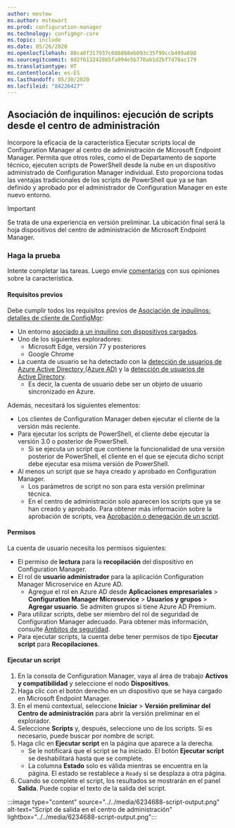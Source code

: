 ```yaml
---
author: mestew
ms.author: mstewart
ms.prod: configuration-manager
ms.technology: configmgr-core
ms.topic: include
ms.date: 05/26/2020
ms.openlocfilehash: 80ca0f317937c686868eb093c35f99ccb499a698
ms.sourcegitcommit: 0d2f6132428b5fa994e5b770ab1d2bf7d78ac179
ms.translationtype: HT
ms.contentlocale: es-ES
ms.lasthandoff: 05/30/2020
ms.locfileid: "84226427"
---
```

## <a name="tenant-attach-run-scripts-from-the-admin-center"></a><a name="bkmk_scripts"></a> Asociación de inquilinos: ejecución de scripts desde el centro de administración
<!--6234688-->
Incorpore la eficacia de la característica Ejecutar scripts local de Configuration Manager al centro de administración de Microsoft Endpoint Manager. Permita que otros roles, como el de Departamento de soporte técnico, ejecuten scripts de PowerShell desde la nube en un dispositivo administrado de Configuration Manager individual. Esto proporciona todas las ventajas tradicionales de los scripts de PowerShell que ya se han definido y aprobado por el administrador de Configuration Manager en este nuevo entorno.

> [!Important]
> Se trata de una experiencia en versión preliminar. La ubicación final será la hoja dispositivos del centro de administración de Microsoft Endpoint Manager.

### <a name="try-it-out"></a>Haga la prueba

Intente completar las tareas. Luego envíe [comentarios](../../technical-preview-2003.md#bkmk_feedback) con sus opiniones sobre la característica.

#### <a name="prerequisites"></a>Requisitos previos

Debe cumplir todos los requisitos previos de [Asociación de inquilinos: detalles de cliente de ConfigMgr](../../technical-preview-2004.md#bkmk_mem):

- Un entorno [asociado a un inquilino con dispositivos cargados](../../../../../tenant-attach/device-sync-actions.md).
- Uno de los siguientes exploradores:
  - Microsoft Edge, versión 77 y posteriores
  - Google Chrome
- La cuenta de usuario se ha detectado con la [detección de usuarios de Azure Active Directory (Azure AD)](../../../../servers/deploy/configure/about-discovery-methods.md#azureaddisc) y la [detección de usuarios de Active Directory](../../../../servers/deploy/configure/about-discovery-methods.md#bkmk_aboutUser).
  - Es decir, la cuenta de usuario debe ser un objeto de usuario sincronizado en Azure.

Además, necesitará los siguientes elementos:

- Los clientes de Configuration Manager deben ejecutar el cliente de la versión más reciente.
- Para ejecutar los scripts de PowerShell, el cliente debe ejecutar la versión 3.0 o posterior de PowerShell.
   - Si se ejecuta un script que contiene la funcionalidad de una versión posterior de PowerShell, el cliente en el que se ejecuta dicho script debe ejecutar esa misma versión de PowerShell.
- Al menos un script que se haya creado y aprobado en Configuration Manager.
   - Los parámetros de script no son para esta versión preliminar técnica.
   - En el centro de administración solo aparecen los scripts que ya se han creado y aprobado. Para obtener más información sobre la aprobación de scripts, vea [Aprobación o denegación de un script](/configmgr/apps/deploy-use/create-deploy-scripts.md##run-script-authors-and-approvers).


#### <a name="permissions"></a>Permisos

La cuenta de usuario necesita los permisos siguientes:

- El permiso de **lectura** para la **recopilación** del dispositivo en Configuration Manager.
- El rol de **usuario administrador** para la aplicación Configuration Manager Microservice en Azure AD.
  - Agregue el rol en Azure AD desde **Aplicaciones empresariales** > **Configuration Manager Microservice** > **Usuarios y grupos** > **Agregar usuario**. Se admiten grupos si tiene Azure AD Premium.
- Para utilizar scripts, debe ser miembro del rol de seguridad de Configuration Manager adecuado. Para obtener más información, consulte [Ámbitos de seguridad](/configmgr/apps/deploy-use/create-deploy-scripts.md#bkmk_ScriptRoles).
- Para ejecutar scripts, la cuenta debe tener permisos de tipo **Ejecutar script** para **Recopilaciones**.

#### <a name="run-a-script"></a>Ejecutar un script

1. En la consola de Configuration Manager, vaya al área de trabajo **Activos y compatibilidad** y seleccione el nodo **Dispositivos**.
1. Haga clic con el botón derecho en un dispositivo que se haya cargado en Microsoft Endpoint Manager.
1. En el menú contextual, seleccione **Iniciar** > **Versión preliminar del Centro de administración** para abrir la versión preliminar en el explorador.
1. Seleccione **Scripts** y, después, seleccione uno de los scripts. Si es necesario, puede buscar por nombre de script.
1. Haga clic en **Ejecutar script** en la página que aparece a la derecha.
   - Se le notificará que el script se ha iniciado. El botón **Ejecutar script** se deshabilitará hasta que se complete.
   - La columna **Estado** solo es válida mientras se encuentra en la página. El estado se restablece a `Ready` si se desplaza a otra página.
1. Cuando se complete el script, los resultados se mostrarán en el panel **Salida**. Puede copiar el texto de la salida del script.


:::image type="content" source="../../media/6234688-script-output.png" alt-text="Script de salida en el centro de administración" lightbox="../../media/6234688-script-output.png":::